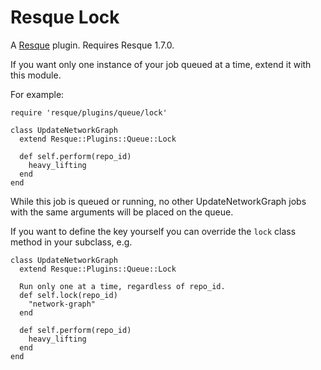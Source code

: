 Resque Lock
===========

A [Resque][rq] plugin. Requires Resque 1.7.0.

If you want only one instance of your job queued at a time, extend it
with this module.


For example:

    require 'resque/plugins/queue/lock'

    class UpdateNetworkGraph
      extend Resque::Plugins::Queue::Lock

      def self.perform(repo_id)
        heavy_lifting
      end
    end

While this job is queued or running, no other UpdateNetworkGraph
jobs with the same arguments will be placed on the queue.

If you want to define the key yourself you can override the
`lock` class method in your subclass, e.g.

    class UpdateNetworkGraph
      extend Resque::Plugins::Queue::Lock

      Run only one at a time, regardless of repo_id.
      def self.lock(repo_id)
        "network-graph"
      end

      def self.perform(repo_id)
        heavy_lifting
      end
    end

[rq]: http://github.com/defunkt/resque
